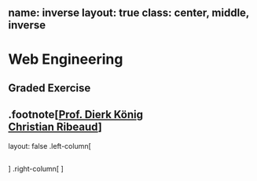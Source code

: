 name: inverse
layout: true
class: center, middle, inverse
---
# Web Engineering
## Graded Exercise

.footnote[<a href="mailto:dierk.koenig@fhnw.ch">Prof. Dierk König</a><br /><a href="mailto:christian.ribeaud@fhnw.ch">Christian Ribeaud</a>]
---
layout: false
.left-column[
  ##
]
.right-column[
]
